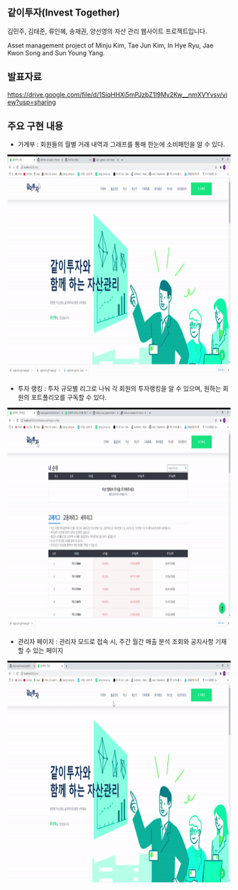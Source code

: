 ## 같이투자(Invest Together)
김민주, 김태준, 류인혜, 송재권, 양선영의 자산 관리 웹사이트 프로젝트입니다.

Asset management project of Minju Kim, Tae Jun Kim, In Hye Ryu, Jae Kwon Song and Sun Young Yang.

## 발표자료
https://drive.google.com/file/d/1SiqHHXi5mPJzbZ1l9Mv2Kw__nmXVYvsv/view?usp=sharing


## 주요 구현 내용

+ 가계부 : 회원들의 월별 거래 내역과 그래프를 통해 한눈에 소비패턴을 알 수 있다.
<img src="./images/bank_trans.gif" width="800" height="500">  


+ 투자 랭킹 : 투자 규모별 리그로 나눠 각 회원의 투자랭킹을 알 수 있으며, 원하는 회원의 포트폴리오를 구독할 수 있다.
<img src="./images/ranking.gif" width="800" height="500">


+ 관리자 페이지 : 관리자 모드로 접속 시, 주간 월간 매출 분석 조회와 공지사항 기재할 수 있는 페이지
<img src="./images/adminPage.gif" width="800" height="500">

